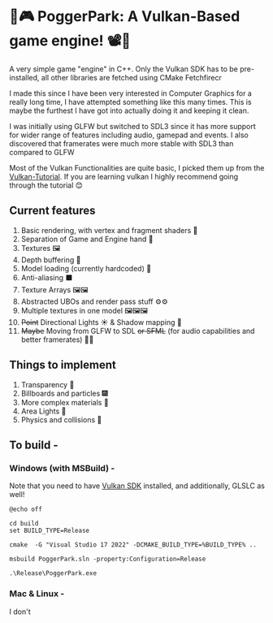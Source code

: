 <!-- markdownlint-disable-file MD -->

# 👾🎮 PoggerPark: A Vulkan-Based game engine! 📽️👾

A very simple game "engine" in C++. Only the Vulkan SDK has to be pre-installed, all other libraries are fetched using CMake Fetchfirecr

I made this since I have been very interested in Computer Graphics for a really long time, I have attempted something like this many times. This is maybe the furthest I have got into actually doing it and keeping it clean.

I was initially using GLFW but switched to SDL3 since it has more support for wider range of features including audio, gamepad and events. I also discovered that framerates were much more stable with SDL3 than compared to GLFW

Most of the Vulkan Functionalities are quite basic, I picked them up from the [Vulkan-Tutorial](https://vulkan-tutorial.com/Introduction). If you are learning vulkan I highly recommend going through the tutorial 😊

## Current features

1. Basic rendering, with vertex and fragment shaders 🎥
2. Separation of Game and Engine hand 👐
3. Textures 🖼
4. Depth buffering 🌊
5. Model loading (currently hardcoded) 🗽
6. Anti-aliasing ⬛
7. Texture Arrays 🖼🖼
8. Abstracted UBOs and render pass stuff ⚙⚙
9. Multiple textures in one model 🖼🖼🖼
10. ~~Point~~ Directional Lights ☀ & Shadow mapping 🔦
11. ~~Maybe~~ Moving from GLFW to SDL ~~or SFML~~ (for audio capabilities and better framerates) 👨‍🔬 

## Things to implement

1. Transparency 🔎
2. Billboards and particles 🎆
3. More complex materials 🎨
4. Area Lights 🏮
5. Physics and collisions 🎯

## To build - 
### Windows (with MSBuild) -
Note that you need to have [Vulkan SDK](https://www.lunarg.com/vulkan-sdk/) installed, and additionally, GLSLC as well!

```batch
@echo off

cd build
set BUILD_TYPE=Release

cmake  -G "Visual Studio 17 2022" -DCMAKE_BUILD_TYPE=%BUILD_TYPE% ..

msbuild PoggerPark.sln -property:Configuration=Release

.\Release\PoggerPark.exe
```

### Mac & Linux - 
I don't